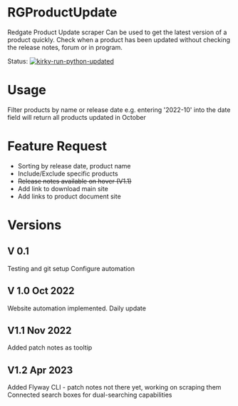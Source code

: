 # RGProductUpdate
Redgate Product Update scraper
Can be used to get the latest version of a product quickly. 
Check when a product has been updated without checking the release notes, forum or in program.

Status:
[![kirky-run-python-updated](https://github.com/rekirky/RGProductUpdate/actions/workflows/pythonaction.yml/badge.svg)](https://github.com/rekirky/RGProductUpdate/actions/workflows/pythonaction.yml)  


# Usage
Filter products by name or release date
e.g. entering '2022-10' into the date field will return all products updated in October

# Feature Request
* Sorting by release date, product name
* Include/Exclude specific products  
* ~~Release notes available on hover (V1.1)~~
* Add link to download main site
* Add links to product document site


# Versions
## V 0.1 
Testing and git setup
Configure automation 

## V 1.0 Oct 2022
Website automation implemented. 
Daily update

## V1.1 Nov 2022
Added patch notes as tooltip

## V1.2 Apr 2023
Added Flyway CLI - patch notes not there yet, working on scraping them  
Connected search boxes for dual-searching capabilities
